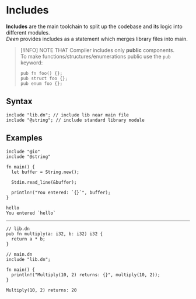 # Includes
**Includes** are the main toolchain to split up the codebase and its logic into different modules.  <br/>
_Deen_ provides includes as a statement which merges library files into main.

> [!INFO] NOTE THAT
> Compiler includes only **public** components. <br/>
> To make functions/structures/enumerations public use the `pub` keyword:
> ```deen
> pub fn foo() {};
> pub struct foo {};
> pub enum foo {};
> ```

## Syntax
```deen
include "lib.dn"; // include lib near main file
include "@string"; // include standard library module
```

## Examples
```deen
include "@io"
include "@string"

fn main() {
  let buffer = String.new();
  
  Stdin.read_line(&buffer);

  println!("You entered: `{}`", buffer);
}
```
```
hello
You entered `hello`
```

----

```deen
// lib.dn
pub fn multiply(a: i32, b: i32) i32 {
  return a * b;
}

// main.dn
include "lib.dn";

fn main() {
  println!("Multiply(10, 2) returns: {}", multiply(10, 2));
}
```

```
Multiply(10, 2) returns: 20
```
